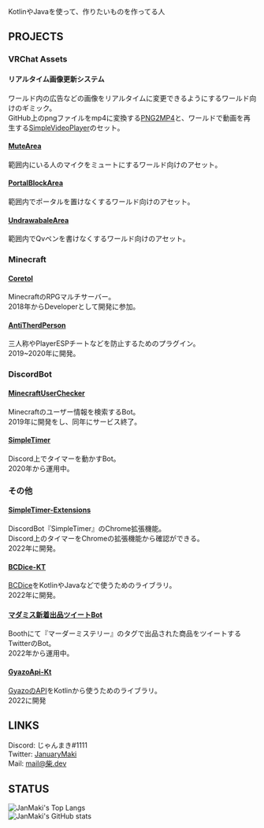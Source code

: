 KotlinやJavaを使って、作りたいものを作ってる人

## PROJECTS
### VRChat Assets
#### リアルタイム画像更新システム
ワールド内の広告などの画像をリアルタイムに変更できるようにするワールド向けのギミック。  
GitHub上のpngファイルをmp4に変換する[PNG2MP4](https://github.com/JanMaki/PNG2MP4)と、ワールドで動画を再生する[SimpleVideoPlayer](https://github.com/JanMaki/SimpleVideoPlayer)のセット。
#### [MuteArea](https://github.com/JanMaki/MuteArea)
範囲内にいる人のマイクをミュートにするワールド向けのアセット。
#### [PortalBlockArea](https://github.com/JanMaki/PortalBlockArea)
範囲内でポータルを置けなくするワールド向けのアセット。
#### [UndrawabaleArea](https://github.com/JanMaki/UndrawableArea)
範囲内でQvペンを書けなくするワールド向けのアセット。
### Minecraft
#### [Coretol](https://matchatb.wixsite.com/coretol)
MinecraftのRPGマルチサーバー。  
2018年からDeveloperとして開発に参加。
#### [AntiTherdPerson](https://www.spigotmc.org/resources/1-8-x%EF%BD%9E1-16-1-antithirdperson.70418/)
三人称やPlayerESPチートなどを防止するためのプラグイン。  
2019~2020年に開発。
### DiscordBot
#### [MinecraftUserChecker](https://forum.civa.jp/viewtopic.php?f=39&t=456)
Minecraftのユーザー情報を検索するBot。  
2019年に開発をし、同年にサービス終了。　　
#### [SimpleTimer](https://simpletimer.fanbox.cc/posts/3088356)
Discord上でタイマーを動かすBot。  
2020年から運用中。
### その他
#### [SimpleTimer-Extensions](https://chromestore.ext.simpletimer.dev)
DiscordBot『SimpleTimer』のChrome拡張機能。  
Discord上のタイマーをChromeの拡張機能から確認ができる。  
2022年に開発。
#### [BCDice-KT](https://bcdice-kt.simpletimer.dev/)
[BCDice]( https://github.com/bcdice/BCDice )をKotlinやJavaなどで使うためのライブラリ。  
2022年に開発。  
#### [マダミス新着出品ツイートBot](https://twitter.com/MMNoticeBot)  
Boothにて『マーダーミステリー』のタグで出品された商品をツイートするTwitterのBot。  
2022年から運用中。  
#### [GyazoApi-Kt](https://github.com/JanMaki/GyazoApi-Kt)  
[GyazoのAPI](https://gyazo.com/api/docs?lang=ja)をKotlinから使うためのライブラリ。  
2022に開発  

## LINKS
Discord: じゃんまき#1111  
Twitter: [JanuaryMaki](https://twitter.com/JanuaryMaki)  
Mail: [mail@柴.dev](mailto:mail@柴.dev)

## STATUS
![JanMaki's Top Langs](https://github-readme-stats.vercel.app/api/top-langs/?username=JanMaki&show_icons=true&theme=radical&count_private=true&layout=compact)  
![JanMaki's GitHub stats](https://github-readme-stats.vercel.app/api?username=JanMaki&show_icons=true&theme=radical&count_private=true)  
